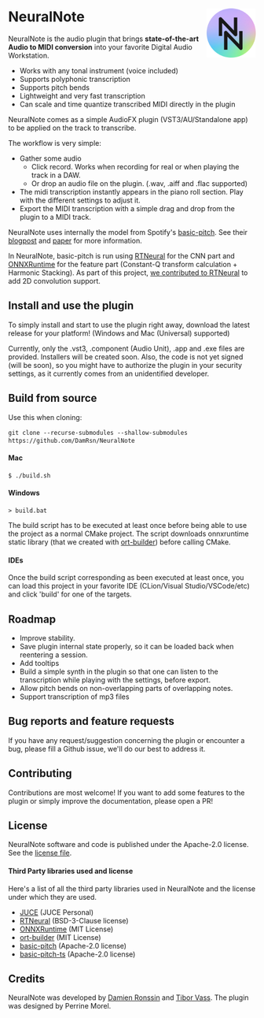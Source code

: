 # NeuralNote <img style="float: right;" src="NeuralNote/Assets/logo.png" width="100" />

NeuralNote is the audio plugin that brings **state-of-the-art Audio to MIDI conversion** into
your favorite Digital Audio Workstation.

- Works with any tonal instrument (voice included)
- Supports polyphonic transcription
- Supports pitch bends
- Lightweight and very fast transcription
- Can scale and time quantize transcribed MIDI directly in the plugin

NeuralNote comes as a simple AudioFX plugin (VST3/AU/Standalone app) to be applied on the track to transcribe.

The workflow is very simple:

- Gather some audio
    - Click record. Works when recording for real or when playing the track in a DAW.
    - Or drop an audio file on the plugin. (.wav, .aiff and .flac supported)
- The midi transcription instantly appears in the piano roll section. Play with the different settings to adjust it.
- Export the MIDI transcription with a simple drag and drop from the plugin to a MIDI track.

NeuralNote uses internally the model from Spotify's [basic-pitch](https://github.com/spotify/basic-pitch). See
their [blogpost](https://engineering.atspotify.com/2022/06/meet-basic-pitch/)
and [paper](https://arxiv.org/abs/2203.09893) for more information.

In NeuralNote, basic-pitch is run
using [RTNeural](https://github.com/jatinchowdhury18/RTNeural) for the CNN part
and [ONNXRuntime](https://github.com/microsoft/onnxruntime) for the feature part (Constant-Q transform calculation +
Harmonic Stacking).
As part of this project, [we contributed to RTNeural](https://github.com/jatinchowdhury18/RTNeural/pull/89) to add 2D
convolution support.

## Install and use the plugin

To simply install and start to use the plugin right away, download the latest release for your platform! (Windows and
Mac (Universal) supported)

Currently, only the .vst3, .component (Audio Unit), .app and .exe files are provided. Installers will be created soon.
Also, the code is not yet signed (will be soon), so you might have to authorize the plugin in your security settings, as
it currently comes from an unidentified developer.

## Build from source

Use this when cloning:

```
git clone --recurse-submodules --shallow-submodules https://github.com/DamRsn/NeuralNote
 ```

#### Mac

```
$ ./build.sh
```

#### Windows

```
> build.bat
```

The build script has to be executed at least once before being able to use the project as a normal CMake project.
The script downloads onnxruntime static library (that we created
with [ort-builder](https://github.com/olilarkin/ort-builder)) before calling CMake.

#### IDEs

Once the build script corresponding as been executed at least once, you can load this project in your favorite IDE
(CLion/Visual Studio/VSCode/etc) and click 'build' for one of the targets.

## Roadmap

- Improve stability.
- Save plugin internal state properly, so it can be loaded back when reentering a session.
- Add tooltips
- Build a simple synth in the plugin so that one can listen to the transcription while playing with the settings, before
  export.
- Allow pitch bends on non-overlapping parts of overlapping notes.
- Support transcription of mp3 files

## Bug reports and feature requests

If you have any request/suggestion concerning the plugin or encounter a bug, please fill a Github issue, we'll
do our best to address it.

## Contributing

Contributions are most welcome! If you want to add some features to the plugin or simply improve the documentation,
please open a PR!

## License

NeuralNote software and code is published under the Apache-2.0 license. See the [license file](LICENSE).

#### Third Party libraries used and license

Here's a list of all the third party libraries used in NeuralNote and the license under which they are used.

- [JUCE](https://juce.com/) (JUCE Personal)
- [RTNeural](https://github.com/jatinchowdhury18/RTNeural) (BSD-3-Clause license)
- [ONNXRuntime](https://github.com/microsoft/onnxruntime) (MIT License)
- [ort-builder](https://github.com/olilarkin/ort-builder) (MIT License)
- [basic-pitch](https://github.com/spotify/basic-pitch) (Apache-2.0 license)
- [basic-pitch-ts](https://github.com/spotify/basic-pitch-ts) (Apache-2.0 license)

## Credits

NeuralNote was developed by [Damien Ronssin](https://github.com/DamRsn) and [Tibor Vass](https://github.com/tiborvass).
The plugin was designed by Perrine Morel.